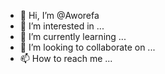 - 👋 Hi, I’m @Aworefa
- 👀 I’m interested in ...
- 🌱 I’m currently learning ...
- 💞️ I’m looking to collaborate on ...
- 📫 How to reach me ...

<!---
Aworefa/Aworefa is a ✨ special ✨ repository because its `README.md` (this file) appears on your GitHub profile.
You can click the Preview link to take a look at your changes.
--->
